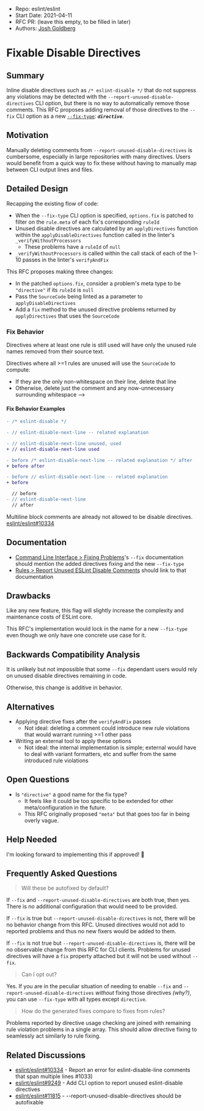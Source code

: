 - Repo: eslint/eslint
- Start Date: 2021-04-11
- RFC PR: (leave this empty, to be filled in later)
- Authors: [Josh Goldberg](https://github.com/JoshuaKGoldberg)

# Fixable Disable Directives

## Summary

Inline disable directives such as `/* eslint-disable */` that do not suppress any violations may be detected with the `--report-unused-disable-directives` CLI option, but there is no way to automatically remove those comments.
This RFC proposes adding removal of those directives to the `--fix` CLI option as a new [`--fix-type`](https://eslint.org/docs/user-guide/command-line-interface#-fix-type): _**`directive`**_.

## Motivation

Manually deleting comments from `--report-unused-disable-directives` is cumbersome, especially in large repositories with many directives.
Users would benefit from a quick way to fix these without having to manually map between CLI output lines and files.

## Detailed Design

Recapping the existing flow of code:

- When the `--fix-type` CLI option is specified, `options.fix` is patched to filter on the `rule.meta` of each fix's corresponding `ruleId`
- Unused disable directives are calculated by an `applyDirectives` function within the `applyDisableDirectives` function called in the linter's `_verifyWithoutProcessors`
  - These problems have a `ruleId` of `null`
- `_verifyWithoutProcessors` is called within the call stack of each of the 1-10 passes in the linter's `verifyAndFix`

This RFC proposes making three changes:

- In the patched `options.fix`, consider a problem's meta type to be `"directive"` if its `ruleId` is `null`
- Pass the `SourceCode` being linted as a parameter to `applyDisableDirectives`
- Add a `fix` method to the unused directive problems returned by `applyDirectives` that uses the `SourceCode`

### Fix Behavior

Directives where at least one rule is still used will have only the unused rule names removed from their source text.

Directives where all >=1 rules are unused will use the `SourceCode` to compute:

- If they are the only non-whitespace on their line, delete that line
- Otherwise, delete just the comment and any now-unnecessary surrounding whitespace -->

#### Fix Behavior Examples

```diff
- /* eslint-disable */
```

```diff
- // eslint-disable-next-line -- related explanation
```

```diff
- // eslint-disable-next-line unused, used
+ // eslint-disable-next-line used
```

```diff
- before /* eslint-disable-next-line -- related explanation */ after
+ before after
```

```diff
- before // eslint-disable-next-line -- related explanation
+ before
```

```diff
  // before
- // eslint-disable-next-line
  // after
```

Multiline block comments are already not allowed to be disable directives. [eslint/eslint#10334](https://github.com/eslint/eslint/issues/10334)

## Documentation

- [Command Line Interface > Fixing Problems](https://eslint.org/docs/user-guide/command-line-interface#fixing-problems)'s `--fix` documentation should mention the added directives fixing and the new `--fix-type`
- [Rules > Report Unused ESLint Disable Comments](https://eslint.org/docs/user-guide/configuring/rules#report-unused-eslint-disable-comments) should link to that documentation

## Drawbacks

Like any new feature, this flag will slightly increase the complexity and maintenance costs of ESLint core.

This RFC's implementation would lock in the name for a new `--fix-type` even though we only have one concrete use case for it.

## Backwards Compatibility Analysis

It is unlikely but not impossible that some `--fix` dependant users would rely on unused disable directives remaining in code.

Otherwise, this change is additive in behavior.

## Alternatives

- Applying directive fixes after the `verifyAndFix` passes
  - Not ideal: deleting a comment could introduce new rule violations that would warrant running >=1 other pass
- Writing an external tool to apply these options
  - Not ideal: the internal implementation is simple; external would have to deal with variant formatters, etc and suffer from the same introduced rule violations

## Open Questions

- Is `"directive"` a good name for the fix type?
  - It feels like it could be too specific to be extended for other meta/configuration in the future.
  - This RFC originally proposed `"meta"` but that goes too far in being overly vague.

## Help Needed

I'm looking forward to implementing this if approved! 🙌

## Frequently Asked Questions

> Will these be autofixed by default?

If `--fix` and `--report-unused-disable-directives` are both true, then yes.
There is no additional configuration that would need to be provided.

If `--fix` is true but `--report-unused-disable-directives` is not, there will be no behavior change from this RFC.
Unused directives would not add to reported problems and thus no new fixers would be added to them.

If `--fix` is not true but `--report-unused-disable-directives` is, there will be no observable change from this RFC for CLI clients.
Problems for unused directives will have a `fix` property attached but it will not be used without `--fix`.

> Can I opt out?

Yes.
If you are in the peculiar situation of needing to enable `--fix` and `--report-unused-disable-directives` _without_ fixing those directives _(why?)_, you can use `--fix-type` with all types except `directive`.

> How do the generated fixes compare to fixes from rules?

Problems reported by directive usage checking are joined with remaining rule violation problems in a single array.
This should allow directive fixing to seamlessly act similarly to rule fixing.

## Related Discussions

- [eslint/eslint#10334](https://github.com/eslint/eslint/issues/10334) - Report an error for eslint-disable-line comments that span multiple lines #1033)
- [eslint/eslint#9249](https://github.com/eslint/eslint/issues/9249) - Add CLI option to report unused eslint-disable directives
- [eslint/eslint#11815](https://github.com/eslint/eslint/issues/11815) - --report-unused-disable-directives should be autofixable
